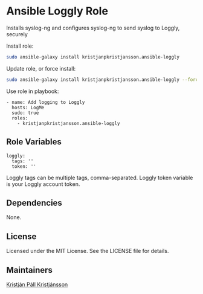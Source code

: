 Ansible Loggly Role
===========================

Installs syslog-ng and configures syslog-ng to send syslog to Loggly, securely

Install role:
```bash
sudo ansible-galaxy install kristjanpkristjansson.ansible-loggly
```

Update role, or force install:
```bash
sudo ansible-galaxy install kristjanpkristjansson.ansible-loggly --force
```

Use role in playbook:
```
- name: Add logging to Loggly
  hosts: LogMe
  sudo: true
  roles:
    - kristjanpkristjansson.ansible-loggly
```

Role Variables
--------------

```
loggly:
  tags: ''
  token: ''
```

Loggly tags can be multiple tags, comma-separated.
Loggly token variable is your Loggly account token.

Dependencies
------------

None.

License
-------

Licensed under the MIT License. See the LICENSE file for details.

Maintainers
-------

[Kristján Páll Kristjánsson](https://github.com/kristjanpkristjansson)